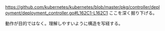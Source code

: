 https://github.com/kubernetes/kubernetes/blob/master/pkg/controller/deployment/deployment_controller.go#L162C1-L162C1
ここを深く掘り下げる。

動作が目的ではなく。理解しやすいように構造を写経する。
